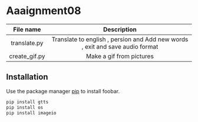 # Aaaignment08
|  File name    | Description   |
| :-----------: | :-----------: |
| translate.py | Translate to english , persion and Add new words , exit and save audio format |
| create_gif.py | Make a gif from pictures |


## Installation

Use the package manager [pip](https://pip.pypa.io/en/stable/) to install foobar.

```bash
pip install gtts
pip install os
pip install imageio
```